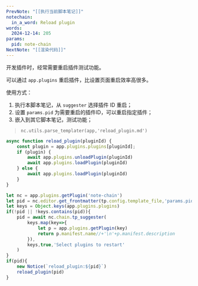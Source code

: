 ```yaml
---
PrevNote: "[[执行当前脚本笔记]]"
notechain:
  in_a_word: Reload plugin
words:
  2024-12-14: 205
params:
  pid: note-chain
NextNote: "[[渲染代码]]"
---
```


开发插件时，经常需要重启插件测试功能。

可以通过 `app.plugins` 重启插件，比设置页面重启效率高很多。

使用方式：
1. 执行本脚本笔记，从 `suggester` 选择插件 ID 重启；
2. 设置 `params.pid` 为需要重启的插件ID，可以重启指定插件；
3. 嵌入到其它脚本笔记，测试功能；

> `nc.utils.parse_templater(app,'reload_plugin.md')`


```js //templater
async function reload_plugin(pluginId) {
    const plugin = app.plugins.plugins[pluginId];
    if (plugin) {
        await app.plugins.unloadPlugin(pluginId)
        await app.plugins.loadPlugin(pluginId)
    } else {
        await app.plugins.loadPlugin(pluginId)
    }
}

let nc = app.plugins.getPlugin('note-chain')
let pid = nc.editor.get_frontmatter(tp.config.template_file,'params.pid')
let keys = Object.keys(app.plugins.plugins)
if(!pid || !keys.contains(pid)){
	pid = await nc.chain.tp_suggester(
		keys.map(key=>{
			let p = app.plugins.getPlugin(key)
			return p.manifest.name//+'\n'+p.manifest.description
		}),
		keys,true,'Select plugins to restart'
	)
}
if(pid){
	new Notice(`reload_plugin:${pid}`)
	reload_plugin(pid)
}
```

